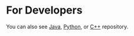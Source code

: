 For Developers
============
You can also see [Java](https://github.com/olcaytaner/Dictionary), [Python](https://github.com/olcaytaner/Dictionary-Py), or [C++](https://github.com/olcaytaner/Dictionary-CPP) repository.
